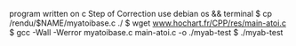program written on c 
Step of Correction 
use debian os && terminal 
$ cp /rendu/$NAME/myatoibase.c ./
$ wget www.hochart.fr/CPP/res/main-atoi.c
$ gcc -Wall -Werror myatoibase.c main-atoi.c -o ./myab-test $ ./myab-test